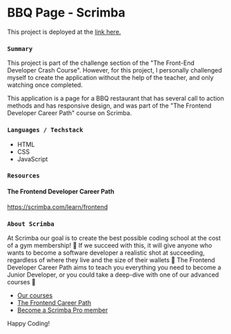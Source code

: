 # BBQ Page - Scrimba

This project is deployed at the [link here.](https://takuyadev.github.io/bbq-page-scrimba)

### `Summary`

This project is part of the challenge section of the "The Front-End Developer Crash Course". However, for this project, I personally challenged myself to create the application without the help of the teacher, and only watching once completed.

This application is a page for a BBQ restaurant that has several call to action methods and has responsive design, and was part of the "The Frontend Developer Career Path" course on Scrimba.

### `Languages / Techstack`

- HTML
- CSS
- JavaScript

### `Resources`

#### The Frontend Developer Career Path

https://scrimba.com/learn/frontend

### `About Scrimba`

At Scrimba our goal is to create the best possible coding school at the cost of a gym membership! 💜
If we succeed with this, it will give anyone who wants to become a software developer a realistic shot at succeeding, regardless of where they live and the size of their wallets 🎉
The Frontend Developer Career Path aims to teach you everything you need to become a Junior Developer, or you could take a deep-dive with one of our advanced courses 🚀

- [Our courses](https://scrimba.com/allcourses)
- [The Frontend Career Path](https://scrimba.com/learn/frontend)
- [Become a Scrimba Pro member](https://scrimba.com/pricing)

Happy Coding!
